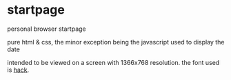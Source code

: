 # startpage
personal browser startpage

pure html & css, the minor exception being the javascript used to display the date

intended to be viewed on a screen with 1366x768 resolution. the font used is [hack](https://sourcefoundry.org/hack/).
